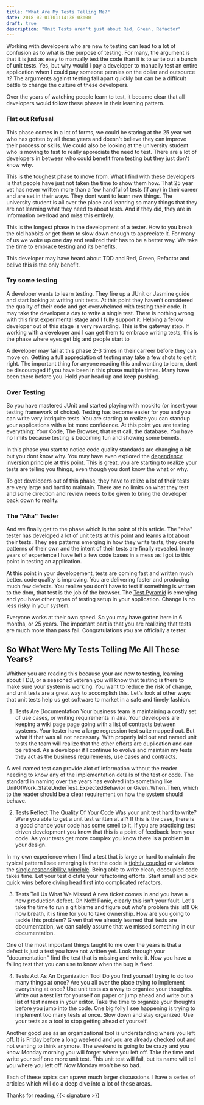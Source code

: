 ```yaml
---
title: "What Are My Tests Telling Me?"
date: 2018-02-01T01:14:36-03:00
draft: true
description: "Unit Tests aren't just about Red, Green, Refactor"
---
```


Working with developers who are new to testing can lead to a lot of confusion as to what is the purpose of testing. For many, the argument is that it is just as easy to manually test the code than it is to write out a bunch of unit tests. Yes, but why would I pay a developer to manually test an entire application when I could pay someone pennies on the dollar and outsource it? The arguments against testing fall apart quickly but can be a difficult battle to change the culture of these developers.

Over the years of watching people learn to test, it became clear that all developers would follow these phases in their learning pattern.

### Flat out Refusal
This phase comes in a lot of forms, we could be staring at the 25 year vet who has gotten by all these years and doesn't believe they can improve their process or skills. We could also be looking at the university student who is moving to fast to really appreciate the need to test. There are a lot of developers in between who could benefit from testing but they just don't know why.

This is the toughest phase to move from. What I find with these developers is that people have just not taken the time to show them how. That 25 year vet has never written more than a few handful of tests (if any) in their career and are set in their ways. They dont want to learn new things. The university student is all over the place and leanring so many things that they are not learning what they need to about tests. And if they did, they are in information overload and miss this entirely. 

This is the longest phase in the development of a tester. How to you break the old habbits or get them to slow down enough to appreciate it. For many of us we woke up one day and realized their has to be a better way. We take the time to embrace testing and its benefits. 

This developer may have heard about TDD and Red, Green, Refactor and belive this is the only benefit. 

### Try some testing
A developer wants to learn testing. They fire up a JUnit or Jasmine guide and start looking at writing unit tests. At this point they haven't considered the quality of their code and get overwhelmed with testing their code. It may take the developer a day to write a single test. There is nothing wrong with this first experimental stage and I fully support it. Helping a fellow developer out of this stage is very rewarding. This is the gateway step. If working with a developer and I can get them to embrace writing tests, this is the phase where eyes get big and people start to 

A developer may fail at this phase 2-3 times in their carreer before they can move on. Getting a full appreciation of testing may take a few shots to get it right. The important thing for anyone reading this and wanting to learn, dont be discouraged if you have been in this phase multiple times. Many have been there before you. Hold your head up and keep pushing.

### Over Testing
So you have mastered JUnit and started playing with mockito (or insert your testing framework of choice). Testing has become easier for you and you can write very intriquite tests. You are starting to realize you can standup your applications with a lot more confidence. At this point you are testing everything: Your Code, The Browser, that rest call, the database. You have no limits because testing is becoming fun and showing some beneits.

In this phase you start to notice code quality standards are changing a bit but you dont know why. You may have even explored the [dependency inversion principle](http://blog.thecodewhisperer.com/permalink/consequences-of-dependency-inversion-principle) at this point. This is great, you are starting to realize your tests are telling you things, even though you dont know the what or why.

To get developers out of this phase, they have to relize a lot of their tests are very large and hard to maintain. There are no limits on what they test and some direction and review needs to be given to bring the developer back down to reality.

### The "Aha" Tester
And we finally get to the phase which is the point of this article. The "aha" tester has developed a lot of unit tests at this point and learns a lot about their tests. They see patterns emerging in how they write tests, they create patterns of their own and the intent of their tests are finally revealed. In my years of experience I have left a few code bases in a mess as I got to this point in testing an application.

At this point in your developement, tests are coming fast and written much better. code quality is improving. You are delivering faster and producing much few defects. You realize you don't have to test if something is written to the dom, that test is the job of the browser. The [Test Pyramid](https://martinfowler.com/bliki/TestPyramid.html) is emerging and you have other types of testing setup in your application. Change is no less risky in your system.

Everyone works at their own speed. So you may have gotten here in 6 months, or 25 years. The important part is that you are realizing that tests are much more than pass fail. Congratulations you are officially a tester.

## So What Were My Tests Telling Me All These Years?
Whither you are reading this because your are new to testing, learning about TDD, or a seasoned veteran you will know that testing is there to make sure your system is working. You want to reduce the risk of change, and unit tests are a great way to accomplish this. Let's look at other ways that unit tests help us get software to market in a safe and timely fashion.

1. Tests Are Documentation
Your business team is maintaining a costly set of use cases, or writing requirements in Jira. Your developers are keeping a wiki page page going with a list of contracts between systems. Your tester have a large regression test suite mapped out. But what if that was all not necessary. With properly laid out and named unit tests the team will realize that the other efforts are duplication and can be retired. As a developer if I continue to evolve and maintain my tests they act as the business requirements, use cases and contracts. 

A well named test can provide alot of information without the reader needing to know any of the implementation details of the test or code. The standard in naming over the years has evolved into something like UnitOfWork_StateUnderTest_ExpectedBehavior or Given_When_Then, which to the reader should be a clear requirement on how the system should behave.

2.  Tests Reflect The Quality Of Your Code
Was your unit test hard to write? Were you able to get a unit test written at all? If this is the case, there is a good chance your code has some smell to it. If you are practicing test driven development you know that this is a point of feedback from your code. As your tests get more complex you know there is a problem in your design. 

In my own experience when I find a test that is large or hard to maintain the typical pattern I see emerging is that the code is [tightly coupled](https://en.wikipedia.org/wiki/Coupling_(computer_programming)) or violates the [single responsibility principle](https://en.wikipedia.org/wiki/Single_responsibility_principle). Being able to write clean, decoupled code takes time. Let your test dictate your refactoring efforts. Start small and pick quick wins before diving head first into complicated refactors.

3. Tests Tell Us What We Missed
A new ticket comes in and you have a new production defect. Oh No!!! Panic, clearly this isn't your fault. Let's take the time to run a git blame and figure out who's problem this is!!! Ok now breath, it is time for you to take ownership. How are you going to tackle this problem? Given that we already learned that tests are documentation, we can safely assume that we missed something in our documentation. 

One of the most important things taught to me over the years is that a defect is just a test you have not written yet. Look through your "documentation" find the test that is missing and write it. Now you have a failing test that you can use to know when the bug is fixed.

4. Tests Act As An Organization Tool
Do you find yourself trying to do too many things at once? Are you all over the place trying to implement everything at once? Use unit tests as a way to organize your thoughts. Write out a test list for yourself on paper or jump ahead and write out a list of test names in your editor. Take the time to organize your thoughts before you jump into the code. One big folly I see happening is trying to implement too many tests at once. Slow down and stay organized. Use your tests as a tool to stop getting ahead of yourself.

Another good use as an organizational tool is understanding where you left off. It is Friday before a long weekend and you are already checked out and not wanting to think anymore. The weekend is going to be crazy and you know Monday morning you will forget where you left off. Take the time and write your self one more unit test. This unit test will fail, but its name will tell you where you left off. Now Monday won't be so bad. 



Each of these topics can spawn much larger discussions. I have a series of articles which will do a deep dive into a lot of these areas. 


Thanks for reading,
{{< signature >}}
